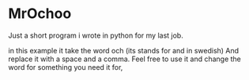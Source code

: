 # MrOchoo
Just a short program i wrote in python for my last job.

in this example it take the word och (its stands for and in swedish) And replace it with a space and a comma. 
Feel free to use it and change the word for something you need it for, 

